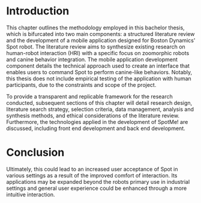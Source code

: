 # Introduction
This chapter outlines the methodology employed in this bachelor thesis, which is bifurcated into two main components: a structured literature review and the development of a mobile application designed for Boston Dynamics' Spot robot. The literature review aims to synthesize existing research on human-robot interaction (HRI) with a specific focus on zoomorphic robots and canine behavior integration. The mobile application development component details the technical approach used to create an interface that enables users to command Spot to perform canine-like behaviors. Notably, this thesis does not include empirical testing of the application with human participants, due to the constraints and scope of the project.

To provide a transparent and replicable framework for the research conducted, subsequent sections of this chapter will detail research design, literature search strategy, selection criteria, data management, analysis and synthesis methods, and ethical considerations of the literature review.  
Furthermore, the technologies applied in the development of SpotMe! are discussed, including front end development and back end development.


# Conclusion
Ultimately, this could lead to an increased user acceptance of Spot in various settings as a result of the improved comfort of interaction. Its applications may be expanded beyond the robots primary use in industrial settings and general user experience could be enhanced through a more intuitive interaction.